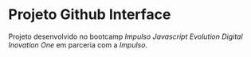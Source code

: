 # Projeto Github Interface

Projeto desenvolvido no bootcamp *Impulso Javascript Evolution*  *Digital Inovation One* em parceria com a *Impulso*.